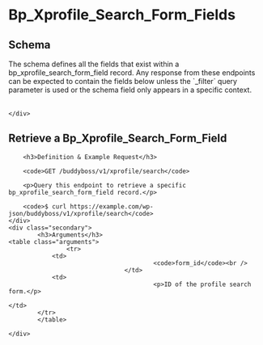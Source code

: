 ---
---

# Bp_Xprofile_Search_Form_Fields

<section class="route">
	<div class="primary">
		<h2>Schema</h2>
<p>The schema defines all the fields that exist within a bp_xprofile_search_form_field record. Any response from these endpoints can be expected to contain the fields below unless the `_filter` query parameter is used or the schema field only appears in a specific context.</p>
<table class="attributes">
	</table>

	</div>
</section>

<div><section class="route">
	<div class="primary">
		<h2>Retrieve a Bp_Xprofile_Search_Form_Field</h2>

		<h3>Definition & Example Request</h3>

		<code>GET /buddyboss/v1/xprofile/search</code>

		<p>Query this endpoint to retrieve a specific bp_xprofile_search_form_field record.</p>

		<code>$ curl https://example.com/wp-json/buddyboss/v1/xprofile/search</code>
	</div>
	<div class="secondary">
			<h3>Arguments</h3>
	<table class="arguments">
					<tr>
				<td>
											<code>form_id</code><br />
									</td>
				<td>
											<p>ID of the profile search form.</p>
																								</td>
			</tr>
			</table>

	</div>
</section>
</div>
